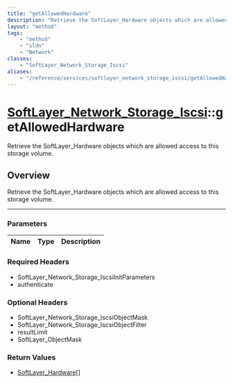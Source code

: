 ```yaml
---
title: "getAllowedHardware"
description: "Retrieve the SoftLayer_Hardware objects which are allowed access to this storage volume."
layout: "method"
tags:
    - "method"
    - "sldn"
    - "Network"
classes:
    - "SoftLayer_Network_Storage_Iscsi"
aliases:
    - "/reference/services/softlayer_network_storage_iscsi/getAllowedHardware"
---
```

# [SoftLayer_Network_Storage_Iscsi](/reference/services/SoftLayer_Network_Storage_Iscsi)::getAllowedHardware


Retrieve the SoftLayer_Hardware objects which are allowed access to this storage volume.


## Overview 
Retrieve the SoftLayer_Hardware objects which are allowed access to this storage volume.

-----

### Parameters 
|Name | Type | Description |
| --- | --- | --- |


### Required Headers
* SoftLayer_Network_Storage_IscsiInitParameters
* authenticate


### Optional Headers
* SoftLayer_Network_Storage_IscsiObjectMask
* SoftLayer_Network_Storage_IscsiObjectFilter
* resultLimit
* SoftLayer_ObjectMask

### Return Values
* <a href='/reference/datatypes/SoftLayer_Hardware'>SoftLayer_Hardware[] </a>




